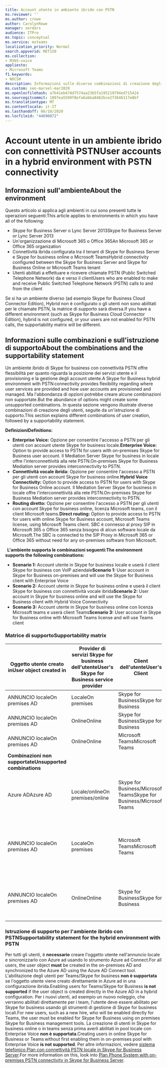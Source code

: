 ```yaml
---
title: Account utente in ambiente ibrido con PSTN
ms.reviewer: ''
ms.author: crowe
author: CarolynRowe
manager: serdars
audience: ITPro
ms.topic: conceptual
ms.service: msteams
localization_priority: Normal
search.appverid: MET150
ms.collection:
- M365-voice
appliesto:
- Microsoft Teams
f1.keywords:
- NOCSH
description: Informazioni sulle diverse combinazioni di creazione degli utenti e sulle combinazioni supportate o non consolidate.
ms.custom: seo-marvel-mar2020
ms.openlocfilehash: a7b41eb474d7574aa23b5fa195219794ed715424
ms.sourcegitcommit: 1807ea5509f8efa6abba8462bce2f3646117e8bf
ms.translationtype: MT
ms.contentlocale: it-IT
ms.lasthandoff: 06/10/2020
ms.locfileid: "44690872"
---
```

# <a name="user-accounts-in-a-hybrid-environment-with-pstn-connectivity"></a><span data-ttu-id="bab1d-103">Account utente in un ambiente ibrido con connettività PSTN</span><span class="sxs-lookup"><span data-stu-id="bab1d-103">User accounts in a hybrid environment with PSTN connectivity</span></span>

## <a name="about-the-environment"></a><span data-ttu-id="bab1d-104">Informazioni sull'ambiente</span><span class="sxs-lookup"><span data-stu-id="bab1d-104">About the environment</span></span>

<span data-ttu-id="bab1d-105">Questo articolo si applica agli ambienti in cui sono presenti tutte le operazioni seguenti:</span><span class="sxs-lookup"><span data-stu-id="bab1d-105">This article applies to environments in which you have all of the following:</span></span> 
 
- <span data-ttu-id="bab1d-106">Skype for Business Server o Lync Server 2013</span><span class="sxs-lookup"><span data-stu-id="bab1d-106">Skype for Business Server or Lync Server 2013</span></span> 
- <span data-ttu-id="bab1d-107">Un'organizzazione di Microsoft 365 o Office 365</span><span class="sxs-lookup"><span data-stu-id="bab1d-107">An Microsoft 365 or Office 365 organization</span></span> 
- <span data-ttu-id="bab1d-108">Connettività ibrida configurata tra il tenant di Skype for Business Server e Skype for business online o Microsoft Teams</span><span class="sxs-lookup"><span data-stu-id="bab1d-108">Hybrid connectivity configured between the Skype for Business Server and Skype for Business Online or Microsoft Teams tenant</span></span> 
- <span data-ttu-id="bab1d-109">Utenti abilitati a effettuare e ricevere chiamate PSTN (Public Switched Telephone Network) da e verso il client</span><span class="sxs-lookup"><span data-stu-id="bab1d-109">Users who are enabled to make and receive Public Switched Telephone Network (PSTN) calls to and from the client</span></span>

 
<span data-ttu-id="bab1d-110">Se si ha un ambiente diverso (ad esempio Skype for Business Cloud Connector Edition), Hybrid non è configurato o gli utenti non sono abilitati per le chiamate PSTN, la matrice di supporto sarà diversa.</span><span class="sxs-lookup"><span data-stu-id="bab1d-110">If you have a different environment (such as Skype for Business Cloud Connector Edition), hybrid is not configured, or your users are not enabled for PSTN calls, the supportability matrix will be different.</span></span>  

## <a name="about-the-combinations-and-the-supportability-statement"></a><span data-ttu-id="bab1d-111">Informazioni sulle combinazioni e sull'istruzione di supporto</span><span class="sxs-lookup"><span data-stu-id="bab1d-111">About the combinations and the supportability statement</span></span>  

<span data-ttu-id="bab1d-112">Un ambiente ibrido di Skype for business con connettività PSTN offre flessibilità per quanto riguarda la posizione dei servizi utente e il provisioning e la gestione degli account utente.</span><span class="sxs-lookup"><span data-stu-id="bab1d-112">A Skype for Business hybrid environment with PSTN connectivity provides flexibility regarding where user services are provided and how user accounts are provisioned and managed.</span></span> <span data-ttu-id="bab1d-113">Ma l'abbondanza di opzioni potrebbe creare alcune combinazioni non supportate.</span><span class="sxs-lookup"><span data-stu-id="bab1d-113">But the abundance of options might create some unsupported combinations.</span></span> <span data-ttu-id="bab1d-114">In questa sezione vengono illustrate diverse combinazioni di creazione degli utenti, seguite da un'istruzione di supporto.</span><span class="sxs-lookup"><span data-stu-id="bab1d-114">This section explains different combinations of user creation, followed by a supportability statement.</span></span>


<span data-ttu-id="bab1d-115">**Definizioni**</span><span class="sxs-lookup"><span data-stu-id="bab1d-115">**Definitions:**</span></span>   
- <span data-ttu-id="bab1d-116">**Enterprise Voice:** Opzione per consentire l'accesso a PSTN per gli utenti con account utente Skype for business locale.</span><span class="sxs-lookup"><span data-stu-id="bab1d-116">**Enterprise Voice:** Option to provide access to PSTN for users with on-premises Skype for Business user account.</span></span> <span data-ttu-id="bab1d-117">Il Mediation Server Skype for business in locale offre l'interconnettività alla rete PSTN.</span><span class="sxs-lookup"><span data-stu-id="bab1d-117">On-premises Skype for Business Mediation server provides interconnectivity to PSTN.</span></span>  
- <span data-ttu-id="bab1d-118">**Connettività vocale ibrida:** Opzione per consentire l'accesso a PSTN per gli utenti con account Skype for business online.</span><span class="sxs-lookup"><span data-stu-id="bab1d-118">**Hybrid Voice Connectivity:** Option to provide access to PSTN for users with Skype for Business Online account.</span></span> <span data-ttu-id="bab1d-119">Il Mediation Server Skype for business in locale offre l'interconnettività alla rete PSTN.</span><span class="sxs-lookup"><span data-stu-id="bab1d-119">On-premises Skype for Business Mediation server provides interconnectivity to PSTN.</span></span> 
- <span data-ttu-id="bab1d-120">**Routing diretto:** Opzione per consentire l'accesso a PSTN per gli utenti con account Skype for business online, licenza Microsoft teams, con il client Microsoft teams.</span><span class="sxs-lookup"><span data-stu-id="bab1d-120">**Direct routing:** Option to provide access to PSTN for users with online Skype for Business account, Microsoft Teams license, using Microsoft Teams client.</span></span> <span data-ttu-id="bab1d-121">SBC è connesso al proxy SIP in Microsoft 365 o Office 365 senza bisogno di alcun software locale da Microsoft.</span><span class="sxs-lookup"><span data-stu-id="bab1d-121">The SBC is connected to the SIP Proxy in Microsoft 365 or Office 365 without need for any on-premises software from Microsoft.</span></span>

  
<span data-ttu-id="bab1d-122">**L'ambiente supporta le combinazioni seguenti:**</span><span class="sxs-lookup"><span data-stu-id="bab1d-122">**The environment supports the following combinations:**</span></span>
- <span data-ttu-id="bab1d-123">**Scenario 1:** Account utente in Skype for business locale e userà il client Skype for business con VoIP aziendale</span><span class="sxs-lookup"><span data-stu-id="bab1d-123">**Scenario 1:** User account in Skype for Business on-premises and will use the Skype for Business client with Enterprise Voice</span></span>
- <span data-ttu-id="bab1d-124">**Scenario 2:** Account utente in Skype for business online e userà il client Skype for business con connettività vocale ibrida</span><span class="sxs-lookup"><span data-stu-id="bab1d-124">**Scenario 2:** User account in Skype for business online and will use the Skype for Business client with Hybrid Voice Connectivity</span></span>
- <span data-ttu-id="bab1d-125">**Scenario 3:** Account utente in Skype for business online con licenza Microsoft teams e userà client Teams</span><span class="sxs-lookup"><span data-stu-id="bab1d-125">**Scenario 3:** User account in Skype for Business online with Microsoft Teams license and will use Teams client</span></span>
 
### <a name="supportability-matrix"></a><span data-ttu-id="bab1d-126">Matrice di supporto</span><span class="sxs-lookup"><span data-stu-id="bab1d-126">Supportability matrix</span></span>


|<span data-ttu-id="bab1d-127">**Oggetto utente creato in**</span><span class="sxs-lookup"><span data-stu-id="bab1d-127">**User object created in**</span></span>  |<span data-ttu-id="bab1d-128">**Provider di servizi Skype for business dell'utente**</span><span class="sxs-lookup"><span data-stu-id="bab1d-128">**User's Skype for Business service provider**</span></span>|<span data-ttu-id="bab1d-129">**Client dell'utente**</span><span class="sxs-lookup"><span data-stu-id="bab1d-129">**User's Client**</span></span>|<span data-ttu-id="bab1d-130">**Opzione voce**</span><span class="sxs-lookup"><span data-stu-id="bab1d-130">**Voice option**</span></span>|<span data-ttu-id="bab1d-131">**Supportati**</span><span class="sxs-lookup"><span data-stu-id="bab1d-131">**Supported**</span></span>|
| ------------ | --------- | --------- | --------- | -------- |
|<span data-ttu-id="bab1d-132">ANNUNCIO locale</span><span class="sxs-lookup"><span data-stu-id="bab1d-132">On premises AD</span></span>| <span data-ttu-id="bab1d-133">Locale</span><span class="sxs-lookup"><span data-stu-id="bab1d-133">On premises</span></span> |<span data-ttu-id="bab1d-134">Skype for Business</span><span class="sxs-lookup"><span data-stu-id="bab1d-134">Skype for Business</span></span>   | <span data-ttu-id="bab1d-135">VoIP aziendale</span><span class="sxs-lookup"><span data-stu-id="bab1d-135">Enterprise Voice</span></span>   |<span data-ttu-id="bab1d-136">Sì</span><span class="sxs-lookup"><span data-stu-id="bab1d-136">Yes</span></span>|
|<span data-ttu-id="bab1d-137">ANNUNCIO locale</span><span class="sxs-lookup"><span data-stu-id="bab1d-137">On premises AD</span></span>|<span data-ttu-id="bab1d-138">Online</span><span class="sxs-lookup"><span data-stu-id="bab1d-138">Online</span></span>| <span data-ttu-id="bab1d-139">Skype for Business</span><span class="sxs-lookup"><span data-stu-id="bab1d-139">Skype for Business</span></span>  | <span data-ttu-id="bab1d-140">Connettività vocale ibrida</span><span class="sxs-lookup"><span data-stu-id="bab1d-140">Hybrid Voice Connectivity</span></span>   |<span data-ttu-id="bab1d-141">Sì</span><span class="sxs-lookup"><span data-stu-id="bab1d-141">Yes</span></span> |
|<span data-ttu-id="bab1d-142">ANNUNCIO locale</span><span class="sxs-lookup"><span data-stu-id="bab1d-142">On premises AD</span></span>|<span data-ttu-id="bab1d-143">Online</span><span class="sxs-lookup"><span data-stu-id="bab1d-143">Online</span></span> |<span data-ttu-id="bab1d-144">Microsoft Teams</span><span class="sxs-lookup"><span data-stu-id="bab1d-144">Microsoft Teams</span></span> |<span data-ttu-id="bab1d-145">Routing diretto</span><span class="sxs-lookup"><span data-stu-id="bab1d-145">Direct Routing</span></span>  |<span data-ttu-id="bab1d-146">Sì</span><span class="sxs-lookup"><span data-stu-id="bab1d-146">Yes</span></span> |
|<span data-ttu-id="bab1d-147">**Combinazioni non supportate**</span><span class="sxs-lookup"><span data-stu-id="bab1d-147">**Unsupported combinations**</span></span>    | |         |         |      |
|<span data-ttu-id="bab1d-148">Azure AD</span><span class="sxs-lookup"><span data-stu-id="bab1d-148">Azure AD</span></span>| <span data-ttu-id="bab1d-149">Locale/online</span><span class="sxs-lookup"><span data-stu-id="bab1d-149">On premises/online</span></span> | <span data-ttu-id="bab1d-150">Skype for Business/Microsoft Teams</span><span class="sxs-lookup"><span data-stu-id="bab1d-150">Skype for Business/Microsoft Teams</span></span>|<span data-ttu-id="bab1d-151">VoIP aziendale/connettività vocale ibrida/routing diretto</span><span class="sxs-lookup"><span data-stu-id="bab1d-151">Enterprise Voice/Hybrid Voice Connectivity/Direct Routing</span></span>  |<span data-ttu-id="bab1d-152">No, l'oggetto utente deve essere creato prima in un annuncio locale</span><span class="sxs-lookup"><span data-stu-id="bab1d-152">No, user object MUST be created in on-premises AD first</span></span> |
|<span data-ttu-id="bab1d-153">ANNUNCIO locale</span><span class="sxs-lookup"><span data-stu-id="bab1d-153">On premises AD</span></span>  |<span data-ttu-id="bab1d-154">Locale</span><span class="sxs-lookup"><span data-stu-id="bab1d-154">On premises</span></span>| <span data-ttu-id="bab1d-155">Microsoft Teams</span><span class="sxs-lookup"><span data-stu-id="bab1d-155">Microsoft Teams</span></span>| <span data-ttu-id="bab1d-156">VoIP aziendale/connettività vocale ibrida/routing diretto</span><span class="sxs-lookup"><span data-stu-id="bab1d-156">Enterprise Voice/Hybrid Voice Connectivity/Direct Routing</span></span>   |<span data-ttu-id="bab1d-157">No, il client Microsoft teams non è supportato con Skype for business locale</span><span class="sxs-lookup"><span data-stu-id="bab1d-157">No, Microsoft Teams client is not supported with on-premises Skype for Business</span></span> |     
|<span data-ttu-id="bab1d-158">ANNUNCIO locale</span><span class="sxs-lookup"><span data-stu-id="bab1d-158">On premises AD</span></span>  |<span data-ttu-id="bab1d-159">Online</span><span class="sxs-lookup"><span data-stu-id="bab1d-159">Online</span></span> |<span data-ttu-id="bab1d-160">Skype for Business</span><span class="sxs-lookup"><span data-stu-id="bab1d-160">Skype for Business</span></span>  | <span data-ttu-id="bab1d-161">Routing diretto</span><span class="sxs-lookup"><span data-stu-id="bab1d-161">Direct Routing</span></span>  |<span data-ttu-id="bab1d-162">No, il routing diretto non è supportato con il client Skype for business</span><span class="sxs-lookup"><span data-stu-id="bab1d-162">No, Direct Routing is not supported with Skype for Business client</span></span>  |


### <a name="supportability-statement-for-the-hybrid-environment-with-pstn"></a><span data-ttu-id="bab1d-163">Istruzione di supporto per l'ambiente ibrido con PSTN</span><span class="sxs-lookup"><span data-stu-id="bab1d-163">Supportability statement for the hybrid environment with PSTN</span></span>

<span data-ttu-id="bab1d-164">Per tutti gli utenti, è **necessario** creare l'oggetto utente nell'annuncio locale e sincronizzarlo con Azure ad usando lo strumento Azure ad Connect.</span><span class="sxs-lookup"><span data-stu-id="bab1d-164">For all users, the user object **must** be created in the on-premises AD and synchronized to the Azure AD using the Azure AD Connect tool.</span></span> <span data-ttu-id="bab1d-165">L'abilitazione degli utenti per Teams/Skype for business **non è supportata** se l'oggetto utente viene creato direttamente in Azure ad in una configurazione ibrida.</span><span class="sxs-lookup"><span data-stu-id="bab1d-165">Enabling users for Teams/Skype for Business **is not supported** if the user object is created directly in the Azure AD in a hybrid configuration.</span></span> <span data-ttu-id="bab1d-166">Per i nuovi utenti, ad esempio un nuovo noleggio, che verranno abilitati direttamente per i team, l'utente deve essere abilitato per Skype for business usando gli strumenti di gestione di Skype for business locali.</span><span class="sxs-lookup"><span data-stu-id="bab1d-166">For new users, such as a new hire, who will be enabled directly for Teams, the user must be enabled for Skype for Business using on premises Skype for Business management tools.</span></span> <span data-ttu-id="bab1d-167">La creazione di utenti in Skype for business online o in teams senza prima averli abilitati in pool locale con Enterprise Voice **non è supportata**.</span><span class="sxs-lookup"><span data-stu-id="bab1d-167">Creating users in online Skype for Business or Teams without first enabling them in on-premises pool with Enterprise Voice **is not supported**.</span></span> <span data-ttu-id="bab1d-168">Per altre informazioni, vedere [sistema telefonico Plan con connettività PSTN locale in Skype for Business Server](https://docs.microsoft.com/skypeforbusiness/skype-for-business-hybrid-solutions/plan-your-phone-system-cloud-pbx-solution/plan-phone-system-with-on-premises-pstn-connectivity).</span><span class="sxs-lookup"><span data-stu-id="bab1d-168">For more information on this, look into [Plan Phone System with on-premises PSTN connectivity in Skype for Business Server](https://docs.microsoft.com/skypeforbusiness/skype-for-business-hybrid-solutions/plan-your-phone-system-cloud-pbx-solution/plan-phone-system-with-on-premises-pstn-connectivity).</span></span>
